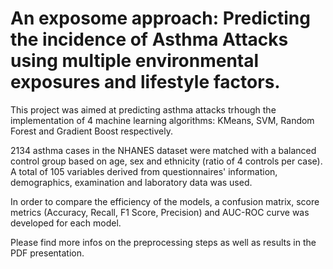 # An exposome approach: Predicting the incidence of Asthma Attacks using multiple environmental exposures and lifestyle factors.

This project was aimed at predicting asthma attacks trhough the implementation of 4 machine learning algorithms: KMeans, SVM, Random Forest and Gradient Boost respectively. 

2134 asthma cases in the NHANES dataset were matched with a balanced control group based on age, sex and ethnicity (ratio of 4 controls per case).
A total of 105 variables derived from questionnaires' information, demographics, examination and laboratory data was used.

In order to compare the efficiency of the models, a confusion matrix, score metrics (Accuracy, Recall, F1 Score, Precision) and AUC-ROC curve was developed for each model. 

Please find more infos on the preprocessing steps as well as results in the PDF presentation.
